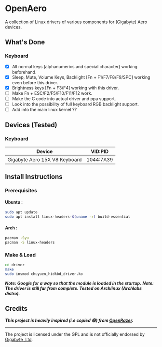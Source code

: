 # OpenAero
A collection of Linux drivers of various components for (Gigabyte) Aero devices.

## What's Done
### Keyboard
- [x] All normal keys (alphanumerics and special character) working beforehand.
- [x] Sleep, Mute, Volume Keys, Backlight [Fn + F1/F7/F8/F9/SPC] working even before this driver.
- [x] Brightness keys [Fn + F3/F4] working with this driver.
- [ ] Make Fn + ESC/F2/F5/F10/F11/F12 work.
- [ ] Make the C code into actual driver and ppa support.
- [ ] Look into the possibility of full keyboard RGB backlight support.
- [ ] Add into the main linux kernel ??

## Devices (Tested)
### Keyboard
| Device                                        |   VID:PID   |
| --------------------------------------------- | ----------- |
| Gigabyte Aero 15X V8 Keyboard                 |  1044:7A39  |


## Install Instructions
### Prerequisites
#### Ubuntu :

```bash
sudo apt update
sudo apt install linux-headers-$(uname -r) build-essential
```

#### Arch :

```bash
pacman -Syu
pacman -S linux-headers
```

### Make & Load
```bash
cd driver
make
sudo insmod chuyuen_hidkbd_driver.ko
```
***Note: Google for a way so that the module is loaded in the startup.***
***Note: The driver is still far from complete. Tested on Archlinux (Archlabs distro).***

## Credits
***This project is heavily inspired (i.e copied 😄) from [OpenRazer](https://openrazer.github.io/).***

---
The project is licensed under the GPL and is not officially endorsed by [Gigabyte, Ltd](https://www.gigabyte.com//).
